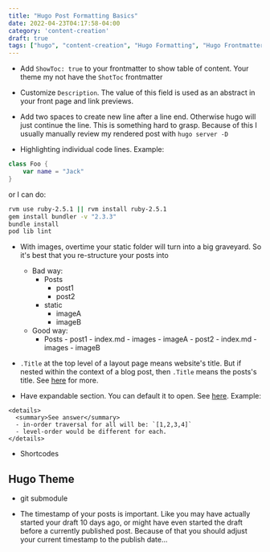```yaml
---
title: "Hugo Post Formatting Basics"
date: 2022-04-23T04:17:58-04:00
category: 'content-creation'
draft: true
tags: ["hugo", "content-creation", "Hugo Formatting", "Hugo Frontmatter"]
---
```


- Add `ShowToc: true` to your frontmatter to show table of content. Your theme my not have the `ShotToc` frontmatter
- Customize `Description`. The value of this field is used as an abstract in your front page and link previews.
- Add two spaces to create new line after a line end. Otherwise hugo will just continue the line. This is something hard to grasp. Because of this I usually manually review my rendered post with `hugo server -D`

- Highlighting individual code lines. Example:
```swift { hl_lines=["16-20"]} 
class Foo {
    var name = "Jack"
}

```

or I can do: 

```bash {linenos=true linenostart=1}
rvm use ruby-2.5.1 || rvm install ruby-2.5.1
gem install bundler -v "2.3.3" 
bundle install
pod lib lint
```

- With images, overtime your static folder will turn into a big graveyard. So it's best that you re-structure your posts into
   - Bad way:
        - Posts
            - post1
            - post2
        - static
            - imageA
            - imageB
    - Good way:
      - Posts
            - post1
                - index.md
                - images
                    - imageA
            - post2
                - index.md
                - images
                    - imageB

- `.Title` at the top level of a layout page means website's title. But if nested within the context of a blog post, then `.Title` means the posts's title. See [here](https://youtu.be/w6_cQsTwd3Q?t=412) for more.
- Have expandable section. You can default it to open. See [here](https://gist.github.com/pierrejoubert73/902cc94d79424356a8d20be2b382e1ab). Example:

```
<details>
  <summary>See answer</summary>
  - in-order traversal for all will be: `[1,2,3,4]`
  - level-order would be different for each. 
</details>
```
- Shortcodes
## Hugo Theme

- git submodule

- The timestamp of your posts is important. Like you may have actually started your draft 10 days ago, or might have even started the draft before a currently published post. Because of that you should adjust your current timestamp to the publish date...